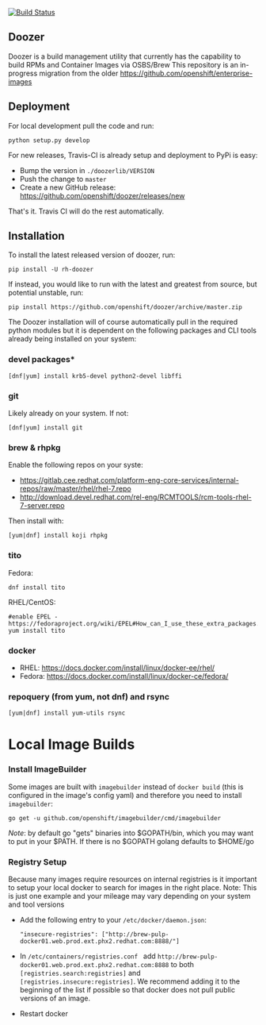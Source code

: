 [![Build Status](https://travis-ci.com/openshift/doozer.svg?branch=master)](https://travis-ci.com/openshift/doozer)

## Doozer

Doozer is a build management utility that currently has the capability to build RPMs and Container Images via OSBS/Brew
This repository is an in-progress migration from the older https://github.com/openshift/enterprise-images

## Deployment

For local development pull the code and run:

`python setup.py develop`

For new releases, Travis-CI is already setup and deployment to PyPi is easy:

- Bump the version in `./doozerlib/VERSION`
- Push the change to `master`
- Create a new GitHub release: https://github.com/openshift/doozer/releases/new

That's it. Travis CI will do the rest automatically.


## Installation

To install the latest released version of doozer, run:

```
pip install -U rh-doozer
```

If instead, you would like to run with the latest and greatest from source, but potential unstable, run:

```
pip install https://github.com/openshift/doozer/archive/master.zip
```

The Doozer installation will of course automatically pull in the required python modules but it is dependent on the following packages and CLI tools already being installed on your system:

### **devel packages***

`[dnf|yum] install krb5-devel python2-devel libffi`

### **git**

Likely already on your system. If not:

`[dnf|yum] install git`

### **brew & rhpkg**

Enable the following repos on your syste:

- https://gitlab.cee.redhat.com/platform-eng-core-services/internal-repos/raw/master/rhel/rhel-7.repo
- http://download.devel.redhat.com/rel-eng/RCMTOOLS/rcm-tools-rhel-7-server.repo

Then install with:

`[yum|dnf] install koji rhpkg`


### **tito**

Fedora:

`dnf install tito`

RHEL/CentOS:
```
#enable EPEL - https://fedoraproject.org/wiki/EPEL#How_can_I_use_these_extra_packages.3F
yum install tito
```

### **docker**

- RHEL: https://docs.docker.com/install/linux/docker-ee/rhel/
- Fedora: https://docs.docker.com/install/linux/docker-ce/fedora/

### **repoquery** (from yum, not dnf) and **rsync**

`[yum|dnf] install yum-utils rsync`


# Local Image Builds

### Install ImageBuilder

Some images are built with `imagebuilder` instead of `docker build` (this is configured in the image's config yaml) and therefore you need to install `imagebuilder`:

 `go get -u github.com/openshift/imagebuilder/cmd/imagebuilder`

*Note*: by default go "gets" binaries into $GOPATH/bin, which you may want to put in your $PATH. If there is no $GOPATH golang defaults to $HOME/go

### Registry Setup

Because many images require resources on internal registries is it important to setup your local docker to search for images in the right place.
Note: This is just one example and your mileage may vary depending on your system and tool versions

- Add the following entry to your `/etc/docker/daemon.json`:

    `"insecure-registries": ["http://brew-pulp-docker01.web.prod.ext.phx2.redhat.com:8888/"]`

- In `/etc/containers/registries.conf ` add `http://brew-pulp-docker01.web.prod.ext.phx2.redhat.com:8888` to both `[registries.search:registries]` and `[registries.insecure:registries]`. We recommend adding it to the beginning of the list if possible so that docker does not pull public versions of an image.

- Restart docker
